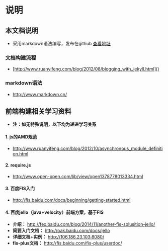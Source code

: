 # 说明

## 本文档说明
*	采用markdown语法编写，发布在github [查看地址](http://findever.github.io/mall_doc)

### 文档构建流程
*	[http://www.ruanyifeng.com/blog/2012/08/blogging_with_jekyll.html]()

### markdown语法
*	http://www.markdown.cn/

## 前端构建相关学习资料

*	**注：如无特殊说明，以下均为递进学习关系**

#### 1. js的AMD规范
*	http://www.ruanyifeng.com/blog/2012/10/asynchronous_module_definition.html

#### 2. require.js
*	http://www.open-open.com/lib/view/open1378778013334.html

#### 3. 百度FIS入门
*	http://fis.baidu.com/docs/beginning/getting-started.html

#### 4. 百度jello（java+velocity）前端方案，基于FIS
*	__介绍：__
		http://fex.baidu.com/blog/2014/11/another-fis-solusition-jello/
*	__简要入门文档：__
		http://oak.baidu.com/docs/jello
*	__详细文档+实例：__
		http://106.186.23.103:8080/
*	__fis-plus文档：__
		http://fis.baidu.com/fis-plus/userdoc/
